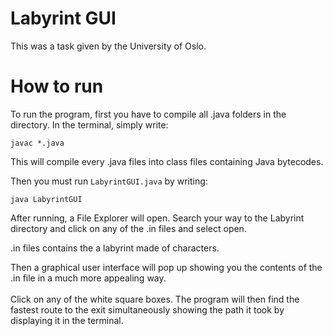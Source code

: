 # Labyrint GUI

This was a task given by the University of Oslo. 

# How to run

To run the program, first you have to compile all .java folders in the directory. In the terminal, simply write:
```
javac *.java 
```
This will compile every .java files into class files containing Java bytecodes. 

Then you must run ``` LabyrintGUI.java ``` by writing:

```
java LabyrintGUI
```

After running, a File Explorer will open. Search your way to the Labyrint directory and click on any of the .in files and select open.

.in files contains the a labyrint made of characters.

Then a graphical user interface will pop up showing you the contents of the .in file in a much more appealing way.<br/>  
Click on any of the white square boxes. The program will then find the fastest route to the exit simultaneously showing the path it took by displaying it in the terminal.

